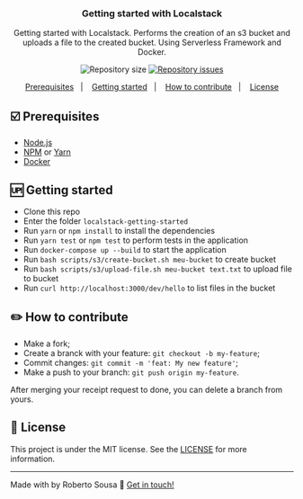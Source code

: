 <h3 align="center">
	Getting started with Localstack
</h3>
<p align="center">Getting started with Localstack. Performs the creation of an s3 bucket and uploads a file to the created bucket. Using Serverless Framework and Docker.</p>
<p align="center">
  <img alt="Repository size" src="https://img.shields.io/github/repo-size/robertosousa1/localstack-getting-started.svg">
  </a>
  <a href="https://github.com/robertosousa1/localstack-getting-started/issues">
    <img alt="Repository issues" src="https://img.shields.io/github/issues/robertosousa1/localstack-getting-started.svg">
  </a>
</p>

<p align="center">
  <a href="#ballot_box_with_check-prerequisites">Prerequisites</a>&nbsp;&nbsp;&nbsp;|&nbsp;&nbsp;&nbsp;
    <a href="#up-getting-started">Getting started</a>&nbsp;&nbsp;&nbsp;|&nbsp;&nbsp;&nbsp;
    <a href="#pencil2-how-to-contribute">How to contribute</a>&nbsp;&nbsp;&nbsp;|&nbsp;&nbsp;&nbsp;
  <a href="#memo-license">License</a>
</p>

## [](#prerequisites):ballot_box_with_check: Prerequisites
-   [Node.js](https://nodejs.org/en/)
-   [NPM](https://www.npmjs.com/) or [Yarn](https://yarnpkg.com/pt-BR/docs/install)
- [Docker](https://www.docker.com/)

## [](#getting-started):up: Getting started

-  Clone this repo
-  Enter the folder `localstack-getting-started`
-  Run `yarn` or `npm install` to install the dependencies
-  Run `yarn test` or `npm test` to perform tests in the application
-  Run `docker-compose up --build` to start the application
-  Run `bash scripts/s3/create-bucket.sh meu-bucket` to create bucket
-  Run `bash scripts/s3/upload-file.sh meu-bucket text.txt` to upload file to bucket
-  Run `curl http://localhost:3000/dev/hello` to list files in the bucket

## [](#how-to-contribute):pencil2: How to contribute

-   Make a fork;
-   Create a branck with your feature:  `git checkout -b my-feature`;
-   Commit changes:  `git commit -m 'feat: My new feature'`;
-   Make a push to your branch:  `git push origin my-feature`.

After merging your receipt request to done, you can delete a branch from yours.


## [](#license):memo: License
This project is under the MIT license. See the [LICENSE](https://github.com/robertosousa1/localstack-getting-started/blob/master/LICENSE) for more information.

----------

Made with by Roberto Sousa  👋  [Get in touch!](https://www.linkedin.com/in/robertosousa01/)
